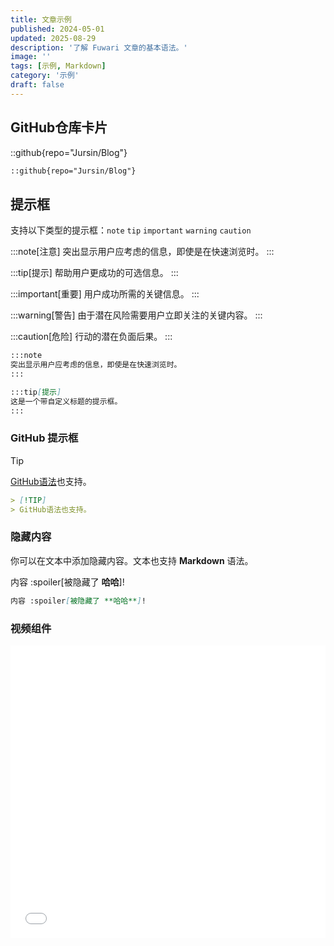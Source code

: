 ```yaml
---
title: 文章示例
published: 2024-05-01
updated: 2025-08-29
description: '了解 Fuwari 文章的基本语法。'
image: ''
tags: [示例, Markdown]
category: '示例'
draft: false 
---
```


## GitHub仓库卡片

::github{repo="Jursin/Blog"}


```markdown
::github{repo="Jursin/Blog"}
```

## 提示框

支持以下类型的提示框：`note` `tip` `important` `warning` `caution`

:::note[注意]
突出显示用户应考虑的信息，即使是在快速浏览时。
:::

:::tip[提示]
帮助用户更成功的可选信息。
:::

:::important[重要]
用户成功所需的关键信息。
:::

:::warning[警告]
由于潜在风险需要用户立即关注的关键内容。
:::

:::caution[危险]
行动的潜在负面后果。
:::

```markdown
:::note
突出显示用户应考虑的信息，即使是在快速浏览时。
:::

:::tip[提示]
这是一个带自定义标题的提示框。
:::
```

### GitHub 提示框

> [!TIP]
> [GitHub语法](https://github.com/orgs/community/discussions/16925)也支持。

```markdown
> [!TIP]
> GitHub语法也支持。
```

### 隐藏内容

你可以在文本中添加隐藏内容。文本也支持 **Markdown** 语法。

内容 :spoiler[被隐藏了 **哈哈**]!

```markdown
内容 :spoiler[被隐藏了 **哈哈**]!
```
### 视频组件

<iframe width="100%" height="468" src="//player.bilibili.com/player.html?bvid=BV17CekzXEEh&p=1" scrolling="no" border="0" frameborder="no" framespacing="0" allowfullscreen="true"> </iframe>